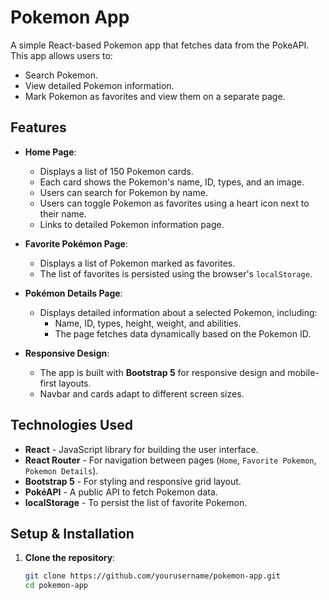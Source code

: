 # Pokemon App

A simple React-based Pokemon app that fetches data from the PokeAPI. This app allows users to:

- Search Pokemon.
- View detailed Pokemon information.
- Mark Pokemon as favorites and view them on a separate page.

## Features

- **Home Page**:

  - Displays a list of 150 Pokemon cards.
  - Each card shows the Pokemon's name, ID, types, and an image.
  - Users can search for Pokemon by name.
  - Users can toggle Pokemon as favorites using a heart icon next to their name.
  - Links to detailed Pokemon information page.

- **Favorite Pokémon Page**:

  - Displays a list of Pokemon marked as favorites.
  - The list of favorites is persisted using the browser's `localStorage`.

- **Pokémon Details Page**:

  - Displays detailed information about a selected Pokemon, including:
    - Name, ID, types, height, weight, and abilities.
    - The page fetches data dynamically based on the Pokemon ID.

- **Responsive Design**:
  - The app is built with **Bootstrap 5** for responsive design and mobile-first layouts.
  - Navbar and cards adapt to different screen sizes.

## Technologies Used

- **React** - JavaScript library for building the user interface.
- **React Router** - For navigation between pages (`Home`, `Favorite Pokemon`, `Pokemon Details`).
- **Bootstrap 5** - For styling and responsive grid layout.
- **PokéAPI** - A public API to fetch Pokemon data.
- **localStorage** - To persist the list of favorite Pokemon.

## Setup & Installation

1. **Clone the repository**:

   ```bash
   git clone https://github.com/yourusername/pokemon-app.git
   cd pokemon-app
   ```
